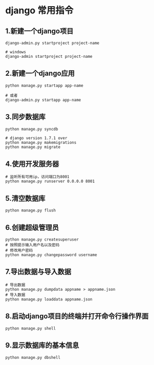 # django 常用指令


## 1.新建一个django项目
```shell
django-admin.py startproject project-name

# windows
django-admin startproject project-name
```

## 2.新建一个django应用
```shell
python manage.py startapp app-name

# 或者
django-admin.py startapp app-name
```

## 3.同步数据库
```shell
python manage.py syncdb

# django version 1.7.1 over
python manage.py makemigrations
python manage.py migrate
```

## 4.使用开发服务器
```shell
# 监听所有可用ip，访问端口为8001
python manage.py runserver 0.0.0.0 8001
```

## 5.清空数据库
```shell
python manage.py flush
```

## 6.创建超级管理员
```shell
python manage.py createsuperuser
# 按照提示输入用户名以及密码
# 修改用户密码
python manage.py changepassword username
```

## 7.导出数据与导入数据
```shell
# 导出数据
python manage.py dumpdata appname > appname.json
# 导入数据
python manage.py loaddata appname.json
```

## 8.启动django项目的终端并打开命令行操作界面
```shell
python manage.py shell
```

## 9.显示数据库的基本信息
```shell
python manage.py dbshell
```
